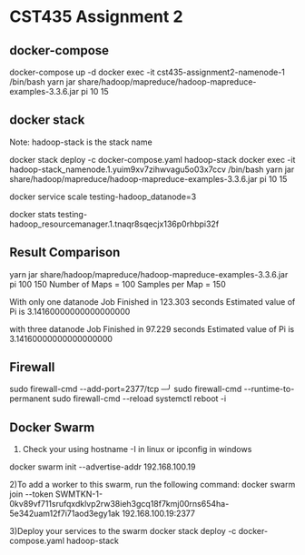 # CST435 Assignment 2

## docker-compose

docker-compose up -d
docker exec -it cst435-assignment2-namenode-1 /bin/bash
yarn jar share/hadoop/mapreduce/hadoop-mapreduce-examples-3.3.6.jar pi 10 15

## docker stack

Note:
hadoop-stack is the stack name

docker stack deploy -c docker-compose.yaml hadoop-stack
docker exec -it hadoop-stack_namenode.1.yuim9xv7zihwvagu5o03x7ccv /bin/bash
yarn jar share/hadoop/mapreduce/hadoop-mapreduce-examples-3.3.6.jar pi 10 15

docker service scale testing-hadoop_datanode=3

docker stats testing-hadoop_resourcemanager.1.tnaqr8sqecjx136p0rhbpi32f

## Result Comparison

yarn jar share/hadoop/mapreduce/hadoop-mapreduce-examples-3.3.6.jar pi 100 150
Number of Maps  = 100
Samples per Map = 150

With only one datanode
Job Finished in 123.303 seconds
Estimated value of Pi is 3.14160000000000000000

with three datanode
Job Finished in 97.229 seconds
Estimated value of Pi is 3.14160000000000000000

## Firewall

sudo firewall-cmd --add-port=2377/tcp                       ─╯
sudo firewall-cmd --runtime-to-permanent
sudo firewall-cmd --reload
systemctl reboot -i

## Docker Swarm

1) Check your <manager-node-ip>
using hostname -I in linux
or ipconfig in windows

docker swarm init --advertise-addr 192.168.100.19

2)To add a worker to this swarm, run the following command:
    docker swarm join --token SWMTKN-1-0kv89vf711srufqxdklvp2rw38ieh3gcq18f7kmj00rns654ha-5e342uam12f7i71aod3egy1ak 192.168.100.19:2377

3)Deploy your services to the swarm
docker stack deploy -c docker-compose.yaml hadoop-stack
